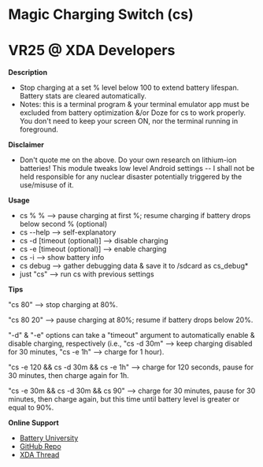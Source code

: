 # Magic Charging Switch (cs)
# VR25 @ XDA Developers


**Description**
- Stop charging at a set % level below 100 to extend battery lifespan. Battery stats are cleared automatically.
- Notes: this is a terminal program & your terminal emulator app must be excluded from battery optimization &/or Doze for cs to work properly. You don't need to keep your screen ON, nor the terminal running in foreground.

**Disclaimer**
- Don't quote me on the above. Do your own research on lithium-ion batteries! This module tweaks low level Android settings -- I shall not be held responsible for any nuclear disaster potentially triggered by the use/misuse of it.


**Usage**
- cs % % --> pause charging at first %; resume charging if battery drops below second % (optional)
- cs --help --> self-explanatory
- cs -d [timeout (optional)] --> disable charging
- cs -e [timeout (optional)] --> enable charging
- cs -i --> show battery info
- cs debug --> gather debugging data & save it to /sdcard as cs_debug*
- just "cs" --> run cs with previous settings


**Tips**

"cs 80" --> stop charging at 80%.

"cs 80 20" --> pause charging at 80%; resume if battery drops below 20%.

"-d" & "-e" options can take a "timeout" argument to automatically enable & disable charging, respectively (i.e., "cs -d 30m" --> keep charging disabled for 30 minutes, "cs -e 1h" --> charge for 1 hour).

"cs -e 120 && cs -d 30m && cs -e 1h" --> charge for 120 seconds, pause for 30 minutes, then charge again for 1h.

"cs -e 30m && cs -d 30m && cs 90" --> charge for 30 minutes, pause for 30 minutes, then charge again, but this time until battery level is greater or equal to 90%.


**Online Support**
- [Battery University](http://batteryuniversity.com/learn/article/how_to_prolong_lithium_based_batteries)
- [GitHub Repo](https://github.com/Magisk-Modules-Repo/Magic-Charging-Switch)
- [XDA Thread](https://forum.xda-developers.com/apps/magisk/module-magic-charging-switch-cs-v2017-9-t3668427)
